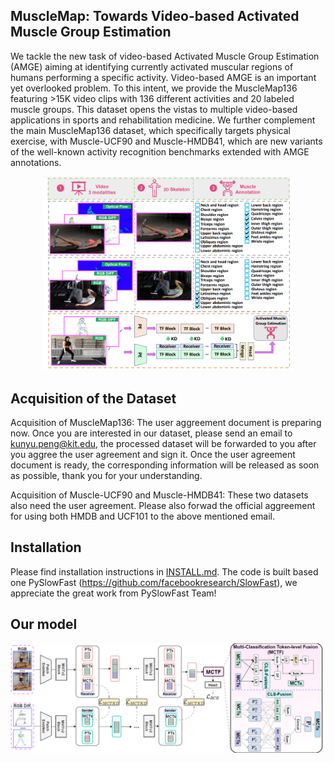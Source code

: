 
## MuscleMap: Towards Video-based Activated Muscle Group Estimation
We tackle the new task of video-based Activated Muscle Group Estimation (AMGE) aiming at identifying currently activated muscular regions of humans performing a specific activity. Video-based AMGE is an important yet overlooked problem. To this intent, we provide the MuscleMap136 featuring >15K video clips with 136 different activities and 20 labeled muscle groups. This dataset opens the vistas to multiple video-based applications in sports and rehabilitation medicine. We further complement the main MuscleMap136 dataset, which specifically targets physical exercise, with Muscle-UCF90 and Muscle-HMDB41, which are new variants of the well-known activity recognition benchmarks extended with AMGE annotations. 
<div align="center">
  <img src="https://github.com/KPeng9510/MuscleMap/blob/master/demo/TS.png" width="400px"/>
</div>


## Acquisition of the Dataset

Acquisition of MuscleMap136: The user aggreement document is preparing now. Once you are interested in our dataset, please send an email to kunyu.peng@kit.edu, the processed dataset will be forwarded to you after you aggree the user agreement and sign it. Once the user agreement document is ready, the corresponding information will be released as soon as possible, thank you for your understanding.

Acquisition of Muscle-UCF90 and Muscle-HMDB41: These two datasets also need the user agreement. Please also forwad the official aggreement for using both HMDB and UCF101 to the above mentioned email.


## Installation

Please find installation instructions in [INSTALL.md](INSTALL.md). The code is built based one PySlowFast (https://github.com/facebookresearch/SlowFast), we appreciate the great work from PySlowFast Team!

## Our model
<div align="center">
  <img src="https://github.com/KPeng9510/MuscleMap/blob/master/demo/main_Model.png" width="900px"/>
</div>





